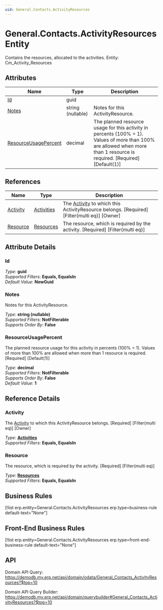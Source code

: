 ```yaml
---
uid: General.Contacts.ActivityResources
---
```

# General.Contacts.ActivityResources Entity

Contains the resources, allocated to the activities. Entity: Cm_Activity_Resources

## Attributes

| Name | Type | Description |
| ---- | ---- | --- |
| [Id](General.Contacts.ActivityResources.md#id) | guid |  
| [Notes](General.Contacts.ActivityResources.md#notes) | string (nullable) | Notes for this ActivityResource. 
| [ResourceUsagePercent](General.Contacts.ActivityResources.md#resourceusagepercent) | decimal | The planned resource usage for this activity in percents (100% = 1). Values of more than 100% are allowed when more than 1 resource is required. [Required] [Default(1)] 

## References

| Name | Type | Description |
| ---- | ---- | --- |
| [Activity](General.Contacts.ActivityResources.md#activity) | [Activities](General.Contacts.Activities.md) | The [Activity](General.Contacts.ActivityResources.md#activity) to which this ActivityResource belongs. [Required] [Filter(multi eq)] [Owner] |
| [Resource](General.Contacts.ActivityResources.md#resource) | [Resources](General.Resources.Resources.md) | The resource, which is required by the activity. [Required] [Filter(multi eq)] |


## Attribute Details

### Id

_Type_: **guid**  
_Supported Filters_: **Equals, EqualsIn**  
_Default Value_: **NewGuid**  

### Notes

Notes for this ActivityResource.

_Type_: **string (nullable)**  
_Supported Filters_: **NotFilterable**  
_Supports Order By_: **False**  

### ResourceUsagePercent

The planned resource usage for this activity in percents (100% = 1). Values of more than 100% are allowed when more than 1 resource is required. [Required] [Default(1)]

_Type_: **decimal**  
_Supported Filters_: **NotFilterable**  
_Supports Order By_: **False**  
_Default Value_: **1**  


## Reference Details

### Activity

The [Activity](General.Contacts.ActivityResources.md#activity) to which this ActivityResource belongs. [Required] [Filter(multi eq)] [Owner]

_Type_: **[Activities](General.Contacts.Activities.md)**  
_Supported Filters_: **Equals, EqualsIn**  

### Resource

The resource, which is required by the activity. [Required] [Filter(multi eq)]

_Type_: **[Resources](General.Resources.Resources.md)**  
_Supported Filters_: **Equals, EqualsIn**  



## Business Rules

[!list erp.entity=General.Contacts.ActivityResources erp.type=business-rule default-text="None"]

## Front-End Business Rules

[!list erp.entity=General.Contacts.ActivityResources erp.type=front-end-business-rule default-text="None"]

## API

Domain API Query:
<https://demodb.my.erp.net/api/domain/odata/General_Contacts_ActivityResources?$top=10>

Domain API Query Builder:
<https://demodb.my.erp.net/api/domain/querybuilder#General_Contacts_ActivityResources?$top=10>

